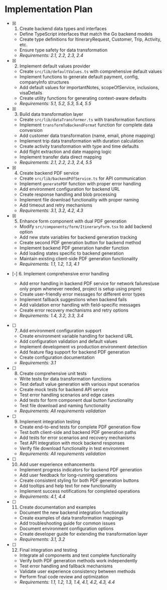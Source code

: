 # Implementation Plan

- [x] 1. Create backend data types and interfaces

  - Define TypeScript interfaces that match the Go backend models
  - Create type definitions for ItineraryRequest, Customer, Trip, Activity, etc.
  - Ensure type safety for data transformation
  - _Requirements: 2.1, 2.2, 2.3, 2.4_

- [x] 2. Implement default values provider

  - Create `src/lib/defaultValues.ts` with comprehensive default values
  - Implement functions to generate default payment, config, companyInfo structures
  - Add default values for importantNotes, scopeOfService, inclusions, visaDetails
  - Create utility functions for generating context-aware defaults
  - _Requirements: 5.1, 5.2, 5.3, 5.4, 5.5_

- [x] 3. Build data transformation layer

  - Create `src/lib/dataTransformer.ts` with transformation functions
  - Implement `transformToBackendFormat` function for complete data conversion
  - Add customer data transformation (name, email, phone mapping)
  - Implement trip data transformation with duration calculation
  - Create activity transformation with type and time defaults
  - Add flight extraction and date mapping logic
  - Implement transfer data direct mapping
  - _Requirements: 2.1, 2.2, 2.3, 2.4, 5.5_

- [x] 4. Create backend PDF service

  - Create `src/lib/backendPdfService.ts` for API communication
  - Implement `generatePDF` function with proper error handling
  - Add environment configuration for backend URL
  - Create response handling and blob processing
  - Implement file download functionality with proper naming
  - Add timeout and retry mechanisms
  - _Requirements: 3.1, 3.2, 4.2, 4.3_

- [x] 5. Enhance form component with dual PDF generation

  - Modify `src/components/form/ItineraryForm.tsx` to add backend option
  - Add new state variables for backend generation tracking
  - Create second PDF generation button for backend method
  - Implement backend PDF generation handler function
  - Add loading states specific to backend generation
  - Maintain existing client-side PDF generation functionality
  - _Requirements: 1.1, 1.2, 1.3, 4.1_

- [-] 6. Implement comprehensive error handling

  - Add error handling in backend PDF service for network failures(use only pnpm whenever needed, project is setup using pnpm)
  - Create user-friendly error messages for different error types
  - Implement fallback suggestions when backend fails
  - Add validation error handling with field-specific messages
  - Create error recovery mechanisms and retry options
  - _Requirements: 1.4, 3.2, 3.3, 3.4_

- [ ] 7. Add environment configuration support

  - Create environment variable handling for backend URL
  - Add configuration validation and default values
  - Implement development vs production environment detection
  - Add feature flag support for backend PDF generation
  - Create configuration documentation
  - _Requirements: 3.1_

- [ ] 8. Create comprehensive unit tests

  - Write tests for data transformation functions
  - Test default value generation with various input scenarios
  - Create mock tests for backend API service
  - Test error handling scenarios and edge cases
  - Add tests for form component dual button functionality
  - Test file download and naming functionality
  - _Requirements: All requirements validation_

- [ ] 9. Implement integration testing

  - Create end-to-end tests for complete PDF generation flow
  - Test both client-side and backend PDF generation paths
  - Add tests for error scenarios and recovery mechanisms
  - Test API integration with mock backend responses
  - Verify file download functionality in test environment
  - _Requirements: All requirements validation_

- [ ] 10. Add user experience enhancements

  - Implement progress indicators for backend PDF generation
  - Add user feedback for long-running operations
  - Create consistent styling for both PDF generation buttons
  - Add tooltips and help text for new functionality
  - Implement success notifications for completed operations
  - _Requirements: 4.1, 4.4_

- [ ] 11. Create documentation and examples

  - Document the new backend integration functionality
  - Create examples of data transformation mappings
  - Add troubleshooting guide for common issues
  - Document environment configuration options
  - Create developer guide for extending the transformation layer
  - _Requirements: 3.1, 3.2_

- [ ] 12. Final integration and testing
  - Integrate all components and test complete functionality
  - Verify both PDF generation methods work independently
  - Test error handling and fallback mechanisms
  - Validate user experience consistency between methods
  - Perform final code review and optimization
  - _Requirements: 1.1, 1.2, 1.3, 1.4, 4.1, 4.2, 4.3, 4.4_
